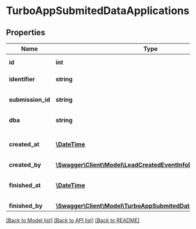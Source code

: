 # TurboAppSubmitedDataApplications

## Properties
Name | Type | Description | Notes
------------ | ------------- | ------------- | -------------
**id** | **int** | Application ID | [optional] 
**identifier** | **string** | Application identifier | [optional] 
**submission_id** | **string** | Application submission identifier | [optional] 
**dba** | **string** | Merchant name | [optional] 
**created_at** | [**\DateTime**](\DateTime.md) | Date and time of creation (ISO 8601) | [optional] 
**created_by** | [**\Swagger\Client\Model\LeadCreatedEventInfoDataLeadCreatedBy**](LeadCreatedEventInfoDataLeadCreatedBy.md) |  | [optional] 
**finished_at** | [**\DateTime**](\DateTime.md) | Date and time of submission (ISO 8601) | [optional] 
**finished_by** | [**\Swagger\Client\Model\TurboAppSubmitedDataFinishedBy**](TurboAppSubmitedDataFinishedBy.md) |  | [optional] 

[[Back to Model list]](../../README.md#documentation-for-models) [[Back to API list]](../../README.md#documentation-for-api-endpoints) [[Back to README]](../../README.md)

